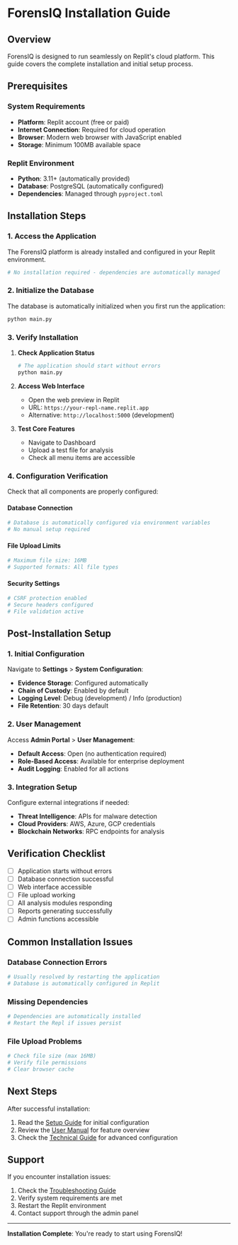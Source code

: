 
# ForensIQ Installation Guide

## Overview

ForensIQ is designed to run seamlessly on Replit's cloud platform. This guide covers the complete installation and initial setup process.

## Prerequisites

### System Requirements
- **Platform**: Replit account (free or paid)
- **Internet Connection**: Required for cloud operation
- **Browser**: Modern web browser with JavaScript enabled
- **Storage**: Minimum 100MB available space

### Replit Environment
- **Python**: 3.11+ (automatically provided)
- **Database**: PostgreSQL (automatically configured)
- **Dependencies**: Managed through `pyproject.toml`

## Installation Steps

### 1. Access the Application

The ForensIQ platform is already installed and configured in your Replit environment.

```bash
# No installation required - dependencies are automatically managed
```

### 2. Initialize the Database

The database is automatically initialized when you first run the application:

```bash
python main.py
```

### 3. Verify Installation

1. **Check Application Status**
   ```bash
   # The application should start without errors
   python main.py
   ```

2. **Access Web Interface**
   - Open the web preview in Replit
   - URL: `https://your-repl-name.replit.app`
   - Alternative: `http://localhost:5000` (development)

3. **Test Core Features**
   - Navigate to Dashboard
   - Upload a test file for analysis
   - Check all menu items are accessible

### 4. Configuration Verification

Check that all components are properly configured:

#### Database Connection
```python
# Database is automatically configured via environment variables
# No manual setup required
```

#### File Upload Limits
```python
# Maximum file size: 16MB
# Supported formats: All file types
```

#### Security Settings
```python
# CSRF protection enabled
# Secure headers configured
# File validation active
```

## Post-Installation Setup

### 1. Initial Configuration

Navigate to **Settings** > **System Configuration**:

- **Evidence Storage**: Configured automatically
- **Chain of Custody**: Enabled by default
- **Logging Level**: Debug (development) / Info (production)
- **File Retention**: 30 days default

### 2. User Management

Access **Admin Portal** > **User Management**:

- **Default Access**: Open (no authentication required)
- **Role-Based Access**: Available for enterprise deployment
- **Audit Logging**: Enabled for all actions

### 3. Integration Setup

Configure external integrations if needed:

- **Threat Intelligence**: APIs for malware detection
- **Cloud Providers**: AWS, Azure, GCP credentials
- **Blockchain Networks**: RPC endpoints for analysis

## Verification Checklist

- [ ] Application starts without errors
- [ ] Database connection successful
- [ ] Web interface accessible
- [ ] File upload working
- [ ] All analysis modules responding
- [ ] Reports generating successfully
- [ ] Admin functions accessible

## Common Installation Issues

### Database Connection Errors
```bash
# Usually resolved by restarting the application
# Database is automatically configured in Replit
```

### Missing Dependencies
```bash
# Dependencies are automatically installed
# Restart the Repl if issues persist
```

### File Upload Problems
```bash
# Check file size (max 16MB)
# Verify file permissions
# Clear browser cache
```

## Next Steps

After successful installation:

1. Read the [Setup Guide](SETUP.md) for initial configuration
2. Review the [User Manual](USER_MANUAL.md) for feature overview
3. Check the [Technical Guide](TECHNICAL_GUIDE.md) for advanced configuration

## Support

If you encounter installation issues:

1. Check the [Troubleshooting Guide](TROUBLESHOOTING.md)
2. Verify system requirements are met
3. Restart the Replit environment
4. Contact support through the admin panel

---

**Installation Complete**: You're ready to start using ForensIQ!
